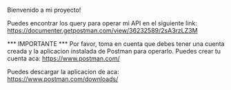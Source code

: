 Bienvenido a mi proyecto!

Puedes encontrar los query para operar mi API en el siguiente link:
https://documenter.getpostman.com/view/36232589/2sA3rzLZ3M

*** IMPORTANTE ***
Por favor, toma en cuenta que debes tener una cuenta creada y la aplicacion instalada de Postman para operarlo.
Puedes crear tu cuenta aca:
https://www.postman.com/

Puedes descargar la aplicacion de aca:
https://www.postman.com/downloads/
